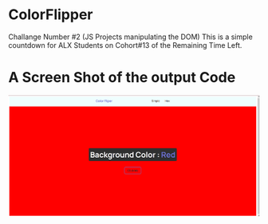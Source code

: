 # ColorFlipper
Challange Number #2 (JS Projects manipulating the DOM)
This is a simple countdown for ALX Students on Cohort#13 of the Remaining Time Left.
  # A Screen Shot of the output Code 
![A ScreenShot of The Result Code](https://github.com/AbdelmawlaFellani/ColorFlipper/blob/main/assets/Color%20FlipperScreen.png)

